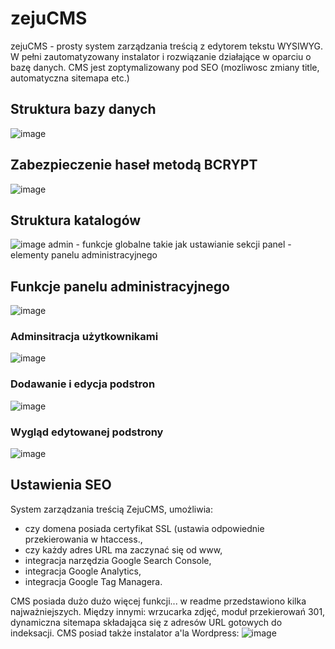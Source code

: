 # zejuCMS
zejuCMS - prosty system zarządzania treścią z edytorem tekstu WYSIWYG. W pełni zautomatyzowany instalator i rozwiązanie działające w oparciu o bazę danych. CMS jest zoptymalizowany pod SEO (mozliwosc zmiany title, automatyczna sitemapa etc.)

## Struktura bazy danych
![image](https://github.com/zielonek252/zejuCMS/assets/83509587/e1383ea3-cfa9-4372-a32a-f7c74067acca)

## Zabezpieczenie haseł metodą BCRYPT
![image](https://github.com/zielonek252/zejuCMS/assets/83509587/c62c788d-d758-4a1e-978e-0922bba69358)

## Struktura katalogów
![image](https://github.com/zielonek252/zejuCMS/assets/83509587/aa8a4a71-84bf-496f-9130-4ebc1c044270)
admin - funkcje globalne takie jak ustawianie sekcji <head>
panel - elementy panelu administracyjnego
  
## Funkcje panelu administracyjnego
  ![image](https://github.com/zielonek252/zejuCMS/assets/83509587/3099e18a-3944-4e87-b45c-7133c1dcd7e4)
### Adminsitracja użytkownikami
  ![image](https://github.com/zielonek252/zejuCMS/assets/83509587/6162230d-5a0c-4de3-acf3-792a46a40238)
### Dodawanie i edycja podstron
  ![image](https://github.com/zielonek252/zejuCMS/assets/83509587/2c86bcbe-8955-4d78-a945-b6ba31c88b28)
### Wygląd edytowanej podstrony
  ![image](https://github.com/zielonek252/zejuCMS/assets/83509587/39e47f0f-4822-456a-a8a6-8c950e43d6bb)
## Ustawienia SEO
System zarządzania treścią ZejuCMS, umożliwia: 
  - czy domena posiada certyfikat SSL (ustawia odpowiednie przekierowania w htaccess.,
  - czy każdy adres URL ma zaczynać się od www,
  - integracja narzędzia Google Search Console,
  - integracja Google Analytics,
  - integracja Google Tag Managera.

CMS posiada dużo dużo więcej funkcji... w readme przedstawiono kilka najważniejszych. Między innymi: wrzucarka zdjęć, moduł przekierowań 301, dynamiczna sitemapa składająca się z adresów URL gotowych do indeksacji. CMS posiad także instalator a'la Wordpress:
  ![image](https://github.com/zielonek252/zejuCMS/assets/83509587/b4b470df-27a9-4966-a350-796daa8b0ea0)
